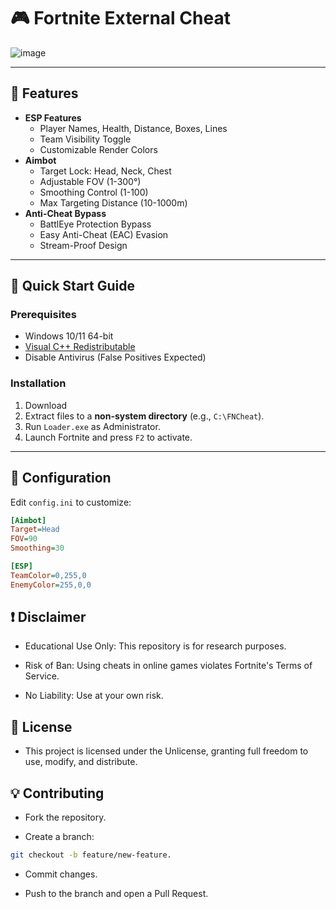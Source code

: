 # 🎮 Fortnite External Cheat

![image](https://github.com/user-attachments/assets/52a50082-2245-4570-b5d3-9edb2e96a9d6)

---

## 🌟 **Features**  
- **ESP Features**  
  - Player Names, Health, Distance, Boxes, Lines  
  - Team Visibility Toggle  
  - Customizable Render Colors  
- **Aimbot**  
  - Target Lock: Head, Neck, Chest  
  - Adjustable FOV (1-300°)  
  - Smoothing Control (1-100)  
  - Max Targeting Distance (10-1000m)  
- **Anti-Cheat Bypass**  
  - BattlEye Protection Bypass  
  - Easy Anti-Cheat (EAC) Evasion  
  - Stream-Proof Design  

---

## 🚀 **Quick Start Guide**

### Prerequisites  
- Windows 10/11 64-bit  
- [Visual C++ Redistributable](https://aka.ms/vs/17/release/vc_redist.x64.exe)  
- Disable Antivirus (False Positives Expected)  

### Installation  
1. Download 
2. Extract files to a **non-system directory** (e.g., `C:\FNCheat`).  
3. Run `Loader.exe` as Administrator.  
4. Launch Fortnite and press `F2` to activate.  

---

## 🔧 **Configuration**  
Edit `config.ini` to customize:  
```ini
[Aimbot]
Target=Head
FOV=90
Smoothing=30

[ESP]
TeamColor=0,255,0
EnemyColor=255,0,0
```

## ❗ Disclaimer
- Educational Use Only: This repository is for research purposes.

- Risk of Ban: Using cheats in online games violates Fortnite's Terms of Service.

- No Liability: Use at your own risk.

## 📜 License
- This project is licensed under the Unlicense, granting full freedom to use, modify, and distribute.

## 💡 Contributing
- Fork the repository.

- Create a branch: 

```bash
git checkout -b feature/new-feature.
```

- Commit changes.

- Push to the branch and open a Pull Request.
